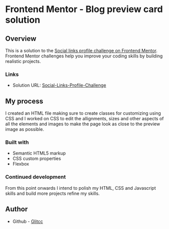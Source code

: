 # Frontend Mentor - Blog preview card solution

## Overview

This is a solution to the [Social links profile challenge on Frontend Mentor](https://www.frontendmentor.io/challenges/social-links-profile-UG32l9m6dQ). Frontend Mentor challenges help you improve your coding skills by building realistic projects.

### Links

- Solution URL: [Social-Links-Profile-Challenge](https://glitcc.github.io/Social-Links-Profile-Challenge/)

## My process

I created an HTML file making sure to create classes for customizing using CSS and I worked on CSS to edit the allignments, sizes and other aspects of all the elements and images to make the page look as close to the preview image as possible.

### Built with

- Semantic HTML5 markup
- CSS custom properties
- Flexbox

### Continued development

From this point onwards I intend to polish my HTML, CSS and Javascript skills and build more projects refine my skills.

## Author

- Github - [Glitcc](https://github.com/GLitcc)
